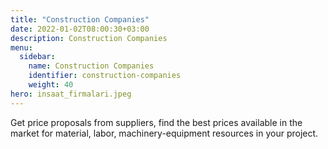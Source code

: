 ```yaml
---
title: "Construction Companies"
date: 2022-01-02T08:00:30+03:00
description: Construction Companies
menu:
  sidebar:
    name: Construction Companies
    identifier: construction-companies
    weight: 40
hero: insaat_firmalari.jpeg
---
```

Get price proposals from suppliers, find the best prices available in the market for material, labor, machinery-equipment resources in your project.